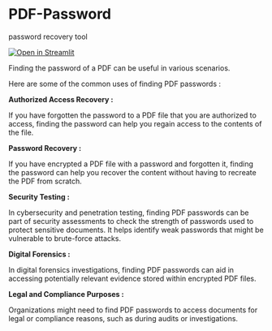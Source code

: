 # PDF-Password
password recovery tool

[![Open in Streamlit](https://static.streamlit.io/badges/streamlit_badge_black_white.svg)](https://find-pdf-password-vengatesan3rd-project.streamlit.app/)

Finding the password of a PDF can be useful in various scenarios.

Here are some of the common uses of finding PDF passwords :


**Authorized Access Recovery :**

If you have forgotten the password to a PDF file that you are authorized to access, finding the password can help you regain access to the contents of the file.


**Password Recovery :**

If you have encrypted a PDF file with a password and forgotten it, finding the password can help you recover the content without having to recreate the PDF from scratch.


**Security Testing :**

In cybersecurity and penetration testing, finding PDF passwords can be part of security assessments to check the strength of passwords used to protect sensitive documents. It helps identify weak passwords that might be vulnerable to brute-force attacks.


**Digital Forensics :**

In digital forensics investigations, finding PDF passwords can aid in accessing potentially relevant evidence stored within encrypted PDF files.


**Legal and Compliance Purposes :**

Organizations might need to find PDF passwords to access documents for legal or compliance reasons, such as during audits or investigations.
